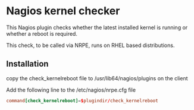 # Nagios kernel checker

This Nagios plugin checks whether the latest installed kernel is running or whether a reboot is required.

This check, to be called via NRPE, runs on RHEL based distributions.

## Installation

copy the check_kernelreboot file to /usr/lib64/nagios/plugins on the client

Add the following line to the /etc/nagios/nrpe.cfg file

```conf
command[check_kernelreboot]=$plugindir/check_kernelreboot
```


